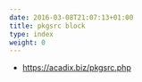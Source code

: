 ```yaml
---
date: 2016-03-08T21:07:13+01:00
title: pkgsrc block
type: index
weight: 0
---
```

- https://acadix.biz/pkgsrc.php
